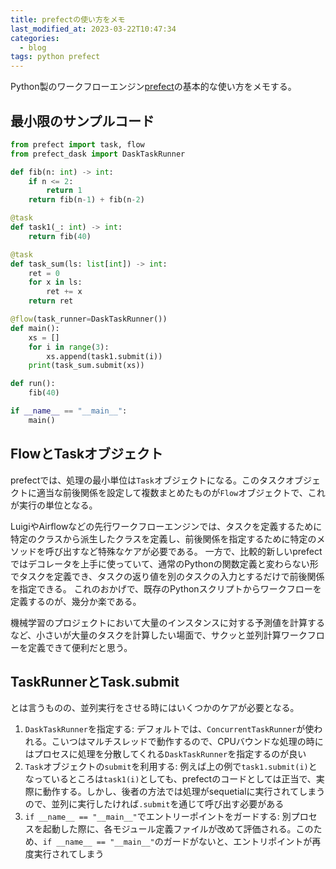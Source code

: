 ```yaml
---
title: prefectの使い方をメモ
last_modified_at: 2023-03-22T10:47:34
categories:
  - blog
tags: python prefect
---
```


Python製のワークフローエンジン[prefect](https://www.prefect.io/)の基本的な使い方をメモする。

## 最小限のサンプルコード

``` python
from prefect import task, flow
from prefect_dask import DaskTaskRunner

def fib(n: int) -> int:
    if n <= 2:
        return 1
    return fib(n-1) + fib(n-2)

@task
def task1(_: int) -> int:
    return fib(40)

@task
def task_sum(ls: list[int]) -> int:
    ret = 0
    for x in ls:
        ret += x
    return ret

@flow(task_runner=DaskTaskRunner())
def main():
    xs = []
    for i in range(3):
        xs.append(task1.submit(i))
    print(task_sum.submit(xs))

def run():
    fib(40)

if __name__ == "__main__":
    main()

```

## FlowとTaskオブジェクト

prefectでは、処理の最小単位は`Task`オブジェクトになる。このタスクオブジェクトに適当な前後関係を設定して複数まとめたものが`Flow`オブジェクトで、これが実行の単位となる。

LuigiやAirflowなどの先行ワークフローエンジンでは、タスクを定義するために特定のクラスから派生したクラスを定義し、前後関係を指定するために特定のメソッドを呼び出すなど特殊なケアが必要である。
一方で、比較的新しいprefectではデコレータを上手に使っていて、通常のPythonの関数定義と変わらない形でタスクを定義でき、タスクの返り値を別のタスクの入力とするだけで前後関係を指定できる。
これのおかげで、既存のPythonスクリプトからワークフローを定義するのが、幾分か楽である。

機械学習のプロジェクトにおいて大量のインスタンスに対する予測値を計算するなど、小さいが大量のタスクを計算したい場面で、サクッと並列計算ワークフローを定義できて便利だと思う。

## TaskRunnerとTask.submit

とは言うものの、並列実行をさせる時にはいくつかのケアが必要となる。

1. `DaskTaskRunner`を指定する: デフォルトでは、`ConcurrentTaskRunner`が使われる。こいつはマルチスレッドで動作するので、CPUバウンドな処理の時にはプロセスに処理を分散してくれる`DaskTaskRunner`を指定するのが良い
1. `Task`オブジェクトの`submit`を利用する: 例えば上の例で`task1.submit(i)`となっているところは`task1(i)`としても、prefectのコードとしては正当で、実際に動作する。しかし、後者の方法では処理がsequetialに実行されてしまうので、並列に実行したければ`.submit`を通じて呼び出す必要がある
1. `if __name__ == "__main__"`でエントリーポイントをガードする: 別プロセスを起動した際に、各モジュール定義ファイルが改めて評価される。このため、`if __name__ == "__main__"`のガードがないと、エントリポイントが再度実行されてしまう
